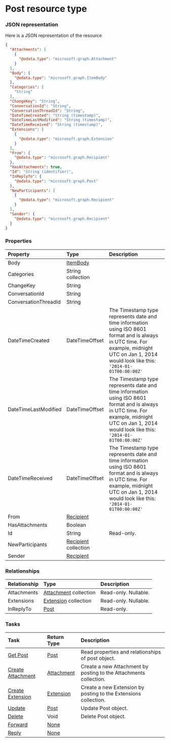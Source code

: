 # Post resource type



### JSON representation

Here is a JSON representation of the resource

```json
{
  "Attachments": [
    {
      "@odata.type": "microsoft.graph.Attachment"
    }
  ],
  "Body": {
    "@odata.type": "microsoft.graph.ItemBody"
  },
  "Categories": [
    "String"
  ],
  "ChangeKey": "String",
  "ConversationId": "String",
  "ConversationThreadId": "String",
  "DateTimeCreated": "String (timestamp)",
  "DateTimeLastModified": "String (timestamp)",
  "DateTimeReceived": "String (timestamp)",
  "Extensions": [
    {
      "@odata.type": "microsoft.graph.Extension"
    }
  ],
  "From": {
    "@odata.type": "microsoft.graph.Recipient"
  },
  "HasAttachments": true,
  "Id": "String (identifier)",
  "InReplyTo": {
    "@odata.type": "microsoft.graph.Post"
  },
  "NewParticipants": [
    {
      "@odata.type": "microsoft.graph.Recipient"
    }
  ],
  "Sender": {
    "@odata.type": "microsoft.graph.Recipient"
  }
}

```
### Properties
| Property	   | Type	|Description|
|:---------------|:--------|:----------|
|Body|[ItemBody](itembody.md)||
|Categories|String collection||
|ChangeKey|String||
|ConversationId|String||
|ConversationThreadId|String||
|DateTimeCreated|DateTimeOffset|The Timestamp type represents date and time information using ISO 8601 format and is always in UTC time. For example, midnight UTC on Jan 1, 2014 would look like this: `'2014-01-01T00:00:00Z'`|
|DateTimeLastModified|DateTimeOffset|The Timestamp type represents date and time information using ISO 8601 format and is always in UTC time. For example, midnight UTC on Jan 1, 2014 would look like this: `'2014-01-01T00:00:00Z'`|
|DateTimeReceived|DateTimeOffset|The Timestamp type represents date and time information using ISO 8601 format and is always in UTC time. For example, midnight UTC on Jan 1, 2014 would look like this: `'2014-01-01T00:00:00Z'`|
|From|[Recipient](recipient.md)||
|HasAttachments|Boolean||
|Id|String| Read-only.|
|NewParticipants|[Recipient](recipient.md) collection||
|Sender|[Recipient](recipient.md)||

### Relationships
| Relationship | Type	|Description|
|:---------------|:--------|:----------|
|Attachments|[Attachment](attachment.md) collection| Read-only. Nullable.|
|Extensions|[Extension](extension.md) collection| Read-only. Nullable.|
|InReplyTo|[Post](post.md)| Read-only.|

### Tasks

| Task		   | Return Type	|Description|
|:---------------|:--------|:----------|
|[Get Post](../api/post_get.md) | [Post](post.md) |Read properties and relationships of post object.|
|[Create Attachment](../api/post_post_attachments.md) |[Attachment](attachment.md)| Create a new Attachment by posting to the Attachments collection.|
|[Create Extension](../api/post_post_extensions.md) |[Extension](extension.md)| Create a new Extension by posting to the Extensions collection.|
|[Update](../api/post_update.md) | [Post](post.md)	|Update Post object. |
|[Delete](../api/post_delete.md) | Void	|Delete Post object. |
|[Forward](../api/post_forward.md)|[None](none.md)||
|[Reply](../api/post_reply.md)|[None](none.md)||

<!-- uuid: 4deef54e-3dcd-43b0-8f3b-5d2fe8af7cd8
2015-10-09 18:28:47 UTC -->